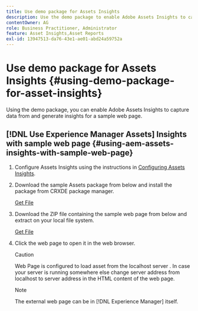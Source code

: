 ```yaml
---
title: Use demo package for Assets Insights
description: Use the demo package to enable Adobe Assets Insights to capture data from and generate insights for a web page.
contentOwner: AG
role: Business Practitioner, Administrator
feature: Asset Insights,Asset Reports
exl-id: 13947513-da76-43e1-ae01-abd24a59752a
---
```

# Use demo package for Assets Insights {#using-demo-package-for-asset-insights}

Using the demo package, you can enable Adobe Assets Insights to capture data from and generate insights for a sample web page.

## [!DNL Use Experience Manager Assets] Insights with sample web page  {#using-aem-assets-insights-with-sample-web-page}

1. Configure Assets Insights using the instructions in [Configuring Assets Insights](configure-asset-insights.md).
1. Download the sample Assets package from below and install the package from CRXDE package manager.

   [Get File](assets/insightsdemo.zip)

1. Download the ZIP file containing the sample web page from below and extract on your local file system.

   [Get File](assets/demosite.zip)

1. Click the web page to open it in the web browser.

   >[!CAUTION]
   >
   >Web Page is configured to load asset from the localhost server . In case your server is running somewhere else change server address from localhost to server address in the HTML content of the web page.

   >[!NOTE]
   >
   >The external web page can be in [!DNL Experience Manager] itself.
